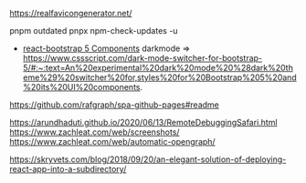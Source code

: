 https://realfavicongenerator.net/

pnpm outdated
pnpx npm-check-updates -u  

* [react-bootstrap 5 Components](https://react-bootstrap.github.io/components/alerts)
darkmode => https://www.cssscript.com/dark-mode-switcher-for-bootstrap-5/#:~:text=An%20experimental%20dark%20mode%20%28dark%20theme%29%20switcher%20for,styles%20for%20Bootstrap%205%20and%20its%20UI%20components.

https://github.com/rafgraph/spa-github-pages#readme


https://arundhaduti.github.io/2020/06/13/RemoteDebuggingSafari.html
https://www.zachleat.com/web/screenshots/
https://www.zachleat.com/web/automatic-opengraph/

https://skryvets.com/blog/2018/09/20/an-elegant-solution-of-deploying-react-app-into-a-subdirectory/